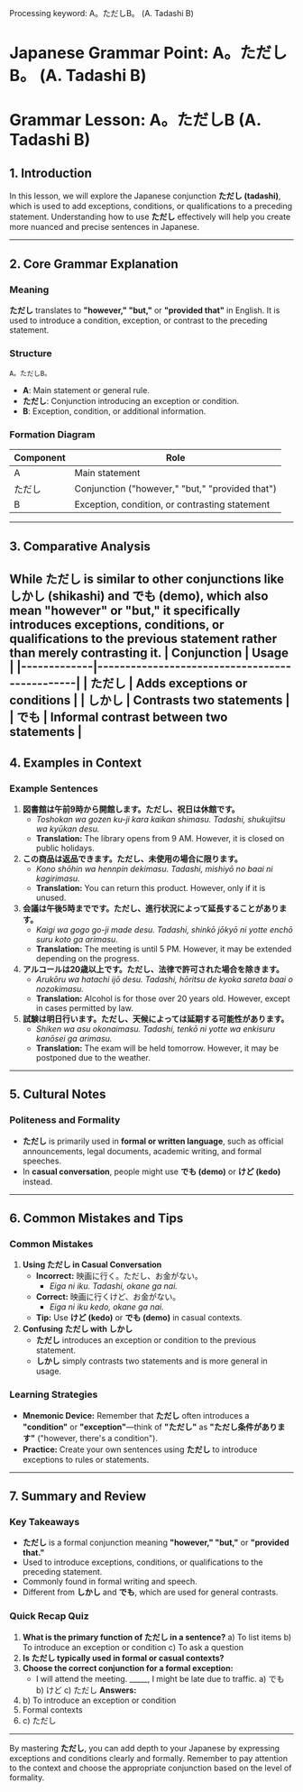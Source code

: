 Processing keyword: A。ただしB。 (A. Tadashi B)
# Japanese Grammar Point: A。ただしB。 (A. Tadashi B)
# Grammar Lesson: A。ただしB (A. Tadashi B)
## 1. Introduction
In this lesson, we will explore the Japanese conjunction **ただし (tadashi)**, which is used to add exceptions, conditions, or qualifications to a preceding statement. Understanding how to use **ただし** effectively will help you create more nuanced and precise sentences in Japanese.

---
## 2. Core Grammar Explanation
### Meaning
**ただし** translates to **"however," "but,"** or **"provided that"** in English. It is used to introduce a condition, exception, or contrast to the preceding statement.
### Structure
```
A。ただしB。
```
- **A**: Main statement or general rule.
- **ただし**: Conjunction introducing an exception or condition.
- **B**: Exception, condition, or additional information.
### Formation Diagram
| Component | Role                                         |
|-----------|----------------------------------------------|
| A         | Main statement                               |
| ただし     | Conjunction ("however," "but," "provided that") |
| B         | Exception, condition, or contrasting statement |
---
## 3. Comparative Analysis
While **ただし** is similar to other conjunctions like **しかし (shikashi)** and **でも (demo)**, which also mean "however" or "but," it specifically introduces exceptions, conditions, or qualifications to the previous statement rather than merely contrasting it.
| Conjunction | Usage                                         |
|-------------|-----------------------------------------------|
| ただし       | Adds exceptions or conditions                  |
| しかし       | Contrasts two statements                      |
| でも         | Informal contrast between two statements       |
---
## 4. Examples in Context
### Example Sentences
1. **図書館は午前9時から開館します。ただし、祝日は休館です。**
   - *Toshokan wa gozen ku-ji kara kaikan shimasu. Tadashi, shukujitsu wa kyūkan desu.*
   - **Translation:** The library opens from 9 AM. However, it is closed on public holidays.
2. **この商品は返品できます。ただし、未使用の場合に限ります。**
   - *Kono shōhin wa hennpin dekimasu. Tadashi, mishiyō no baai ni kagirimasu.*
   - **Translation:** You can return this product. However, only if it is unused.
3. **会議は午後5時までです。ただし、進行状況によって延長することがあります。**
   - *Kaigi wa gogo go-ji made desu. Tadashi, shinkō jōkyō ni yotte enchō suru koto ga arimasu.*
   - **Translation:** The meeting is until 5 PM. However, it may be extended depending on the progress.
4. **アルコールは20歳以上です。ただし、法律で許可された場合を除きます。**
   - *Arukōru wa hatachi ijō desu. Tadashi, hōritsu de kyoka sareta baai o nozokimasu.*
   - **Translation:** Alcohol is for those over 20 years old. However, except in cases permitted by law.
5. **試験は明日行います。ただし、天候によっては延期する可能性があります。**
   - *Shiken wa asu okonaimasu. Tadashi, tenkō ni yotte wa enkisuru kanōsei ga arimasu.*
   - **Translation:** The exam will be held tomorrow. However, it may be postponed due to the weather.
---
## 5. Cultural Notes
### Politeness and Formality
- **ただし** is primarily used in **formal or written language**, such as official announcements, legal documents, academic writing, and formal speeches.
- In **casual conversation**, people might use **でも (demo)** or **けど (kedo)** instead.
---
## 6. Common Mistakes and Tips
### Common Mistakes
1. **Using ただし in Casual Conversation**
   - **Incorrect:** 映画に行く。ただし、お金がない。
     - *Eiga ni iku. Tadashi, okane ga nai.*
   - **Correct:** 映画に行くけど、お金がない。
     - *Eiga ni iku kedo, okane ga nai.*
   - **Tip:** Use **けど (kedo)** or **でも (demo)** in casual contexts.
2. **Confusing ただし with しかし**
   - **ただし** introduces an exception or condition to the previous statement.
   - **しかし** simply contrasts two statements and is more general in usage.
### Learning Strategies
- **Mnemonic Device:** Remember that **ただし** often introduces a **"condition"** or **"exception"**—think of **"ただし"** as **"ただし条件があります"** ("however, there's a condition").
- **Practice:** Create your own sentences using **ただし** to introduce exceptions to rules or statements.
---
## 7. Summary and Review
### Key Takeaways
- **ただし** is a formal conjunction meaning **"however," "but,"** or **"provided that."**
- Used to introduce exceptions, conditions, or qualifications to the preceding statement.
- Commonly found in formal writing and speech.
- Different from **しかし** and **でも**, which are used for general contrasts.
### Quick Recap Quiz
1. **What is the primary function of ただし in a sentence?**
   a) To list items
   b) To introduce an exception or condition
   c) To ask a question
2. **Is ただし typically used in formal or casual contexts?**
3. **Choose the correct conjunction for a formal exception:**
   - I will attend the meeting. _____, I might be late due to traffic.
   a) でも
   b) けど
   c) ただし
**Answers:**
1. b) To introduce an exception or condition
2. Formal contexts
3. c) ただし
---
By mastering **ただし**, you can add depth to your Japanese by expressing exceptions and conditions clearly and formally. Remember to pay attention to the context and choose the appropriate conjunction based on the level of formality.
